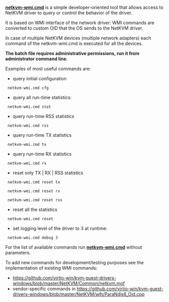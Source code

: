 **[netkvm-wmi.cmd](https://github.com/virtio-win/kvm-guest-drivers-windows/blob/master/NetKVM/DebugTools/WMI/netkvm-wmi.cmd)** is a simple developer-oriented tool that allows access to NetKVM driver to query or control the behavior of the driver.

It is based on WMI interface of the network driver: WMI commands are converted to custom OID that the OS sends to the NetKVM driver.

In case of multiple NetKVM devices (multiple network adapters) each command of the netkvm-wmi.cmd is executed for all the devices.

**The batch file requires administrative permissions, run it from administrator command line.**

Examples of most useful commands are:
* query initial configuration

`` netkvm-wmi.cmd cfg`` 
* query all run-time statistics:

`` netkvm-wmi.cmd stat`` 
* query run-time RSS statistics

`` netkvm-wmi.cmd rss``
* query run-time TX statistics

`` netkvm-wmi.cmd tx``
* query run-time RX statistics

`` netkvm-wmi.cmd rx``
* reset only TX | RX | RSS statistics

`` netkvm-wmi.cmd reset tx``

`` netkvm-wmi.cmd reset rx``

`` netkvm-wmi.cmd reset rss``

* reset all the statistics

`` netkvm-wmi.cmd reset``

* set logging level of the driver to 3 at runtime:

`` netkvm-wmi.cmd debug 3``

For the list of available commands run **[netkvm-wmi.cmd](https://github.com/virtio-win/kvm-guest-drivers-windows/blob/master/NetKVM/DebugTools/WMI/netkvm-wmi.cmd)** without parameters.

To add new commands for development/testing purposes see the implementation of existing WMI commands:
* https://github.com/virtio-win/kvm-guest-drivers-windows/blob/master/NetKVM/Common/netkvm.mof
* vendor-specific commands in https://github.com/virtio-win/kvm-guest-drivers-windows/blob/master/NetKVM/wlh/ParaNdis6_Oid.cpp
